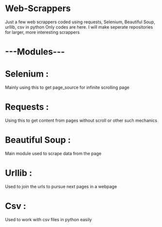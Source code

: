 # Web-Scrappers

Just a few web scrappers coded using requests, Selenium, Beautiful Soup, urllib, csv in python
Only codes are here. I will make seperate repositories for larger, more interesting scrappers

# ---Modules--- 
# Selenium : 
Mainly using this to get page_source for infinite scrolling page

# Requests :
Using this to get content from pages without scroll or other such mechanics

# Beautiful Soup :
Main module used to scrape data from the page

# Urllib :
Used to join the urls to pursue next pages in a webpage

# Csv :
Used to work with csv files in python easily
